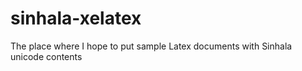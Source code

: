 # sinhala-xelatex
The place where I hope to put sample Latex documents with Sinhala unicode contents
